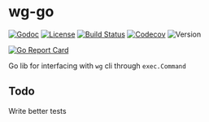 # wg-go

[![Godoc](http://img.shields.io/badge/godoc-reference-5272b4.svg?maxAge=31536000&style=for-the-badge)](http://godoc.org/github.com/seankhliao/go-wg)
[![License](https://img.shields.io/github/license/seankhliao/go-wg.svg?style=for-the-badge)](githib.com/seankhliao/go-wg)
[![Build Status](https://img.shields.io/travis-ci/seankhliao/go-wg.svg?style=for-the-badge)](https://travis-ci.org/seankhliao/go-wg)
[![Codecov](https://img.shields.io/codecov/c/github/seankhliao/go-wg.svg?style=for-the-badge)](https://codecov.io/gh/seankhliao/go-wg)
![Version](https://img.shields.io/github/tag/seankhliao/go-wg.svg?style=for-the-badge)

[![Go Report Card](https://goreportcard.com/badge/github.com/seankhliao/go-wg?style=flat-square)](https://goreportcard.com/report/github.com/seankhliao/go-wg)

Go lib for interfacing with `wg` cli through `exec.Command`

## Todo

Write better tests
